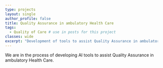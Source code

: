 ```yaml
---
type: projects
layout: single
author_profile: false
title: Quality Assurance in ambulatory Health Care
tags: 
  - Quality of Care # use in posts for this project
classes: wide
excerpt: "Development of tools to assist Quality Assurance in ambulatory Health Care using AI tools"
---
```


We are in the process of developing AI tools to assist Quality Assurance in ambulatory Health Care.
